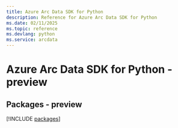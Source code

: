 ```yaml
---
title: Azure Arc Data SDK for Python
description: Reference for Azure Arc Data SDK for Python
ms.date: 02/11/2025
ms.topic: reference
ms.devlang: python
ms.service: arcdata
---
```

# Azure Arc Data SDK for Python - preview
## Packages - preview
[!INCLUDE [packages](arc-data-index.md)]